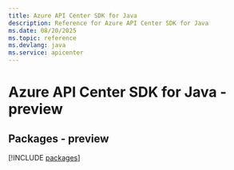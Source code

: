 ```yaml
---
title: Azure API Center SDK for Java
description: Reference for Azure API Center SDK for Java
ms.date: 08/20/2025
ms.topic: reference
ms.devlang: java
ms.service: apicenter
---
```

# Azure API Center SDK for Java - preview
## Packages - preview
[!INCLUDE [packages](api-center-index.md)]